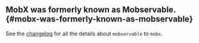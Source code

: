 ## MobX was formerly known as Mobservable. {#mobx-was-formerly-known-as-mobservable}

See the [changelog](https://github.com/mobxjs/mobx/blob/master/CHANGELOG.md#200) for all the details about `mobservable` to `mobx`.